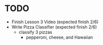 # TODO
* Finish Lesson 3 Video (expected finish 2/6)
* Write Pizza Classifier (expected finish 2/6)
  * classify 3 pizzas
    * pepperoni, cheese, and Hawaiian 
